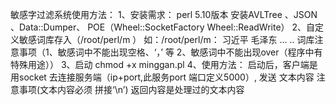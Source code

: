 敏感字过滤系统使用方法：
1、安装需求：
perl 5.10版本
安装AVLTree 、JSON 、Data::Dumper、 POE（Wheel::SocketFactory Wheel::ReadWrite）
2、自定义敏感词库存入（/root/perl/m ）
如：/root/perl/m：
习近平
毛泽东
...
..
词库注意事项（1、敏感词中不能出现空格、‘，’ 等   2、敏感词中不能出现over（程序中有特殊用途））
3、启动
chmod +x minggan.pl
4、使用方法：
启动后，客户端是用socket 去连接服务端（ip+port,此服务port 端口定义5000）, 发送 文本内容 
注意事项(文本内容必须 拼接‘\n’)
返回内容是处理过的文本内容
